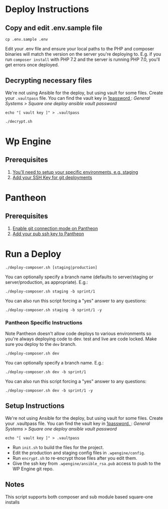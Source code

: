 # Deploy Instructions

## Copy and edit .env.sample file


```
cp .env.sample .env
```

Edit your .env file and ensure your local paths to the PHP and composer binaries will match the version on the server
you're deploying to. E.g. if you run `composer install` with PHP 7.2 and the server is running PHP 7.0, you'll get
errors once deployed.

## Decrypting necessary files

We're not using Ansible for the deploy, but using vault for some files.  Create your `.vaultpass` file. You can find the vault key in [1password
](https://my.1password.com/vaults/evhlch44byup67f3cli36xdb3m/allitems/pre46e747lan7hlfm32mdu336u): _General Systems > Square one deploy ansible vault password_

```
echo "[ vault key ]" > .vaultpass
```

```
./decrypt.sh
```
# Wp Engine

## Prerequisites

1. [You'll need to setup your specific environments, e.g. staging](https://wpengine.com/support/staging-development-environments-wp-engine/)
2. [Add your SSH Key for git deployments](https://wpengine.com/support/set-git-push-user-portal/)

# Pantheon

## Prerequisites

1. [Enable git connection mode on Pantheon](https://pantheon.io/docs/guides/quickstart/connection-modes/) 
2. [Add your pub ssh key to Pantheon](https://pantheon.io/docs/ssh-keys/)

# Run a Deploy

```
./deploy-composer.sh [staging|production]
```

You can optionally specify a branch name (defaults to server/staging or server/production, as appropriate). E.g.:

```
./deploy-composer.sh staging -b sprint/1
```

You can also run this script forcing a "yes" answer to any questions:

```
./deploy-composer.sh staging -b sprint/1 -y
```

### Pantheon Specific Instructions
Note Pantheon doesn't allow code deploys to various environments so you're always deploying code to dev. test and live are code locked. Make sure you deploy to the `dev` branch.

```
./deploy-composer.sh dev
```

You can optionally specify a branch name. E.g.:

```
./deploy-composer.sh dev -b sprint/1
```

You can also run this script forcing a "yes" answer to any questions:

```
./deploy-composer.sh dev -b sprint/1 -y
```

## Setup Instructions


We're not using Ansible for the deploy, but using vault for some files. Create your .vaultpass file. 
You can find the vault key in [1password.
](https://my.1password.com/vaults/evhlch44byup67f3cli36xdb3m/allitems/pre46e747lan7hlfm32mdu336u): _General Systems > Square one deploy ansible vault password_

```
echo "[ vault key ]" > .vaultpass
```

* Run `init.sh` to build the files for the project.
* Edit the production and staging config files in `.wpengine/config`.
* Run `encrypt.sh` to re-encrypt those files after you edit them.
* Give the ssh key from `.wpengine/ansible_rsa.pub` access to push to the WP Engine git repo.

## Notes

This script supports both composer and sub module based square-one installs
